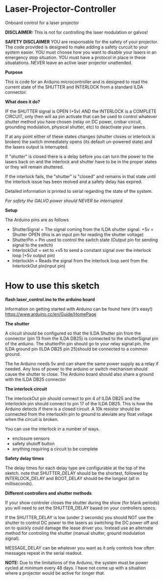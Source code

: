 # Laser-Projector-Controller
Onboard control for a laser projector

**DISCLAIMER:** This is not for controlling the laser modulation or galvos! 


**SAFETY DISCLAIMER** YOU are responsable for the safety of your projector. The code provided is designed to make adding a safety curcuit to your system easier. YOU must choose how you want to disable your lasers in an emergency stop situation. YOU must have a protocol in place in these situatations. NEVER leave an active laser projector unattended. 


**Purpose**

This is code for an Arduino microcontroller and is designed to read the current state of the SHUTTER and INTERLOCK from a standard ILDA connector.

**What does it do?**

IF the SHUTTER signal is OPEN (+5v) AND the INTERLOCK is a COMPLETE CIRCUIT, only then will aa pin activate that can be used to control whatever shutter method you have chosen (relay on DC power, crobar circuit, grounding modulation, physical shutter, etc) to deactivate your lasers. 

If at any point either of these states changes (shutter closes or interlock is broken) the switch immediately opens (its default un-powered state) and the lasers output is interrupted.

If "shutter" is closed there is a delay before you can turn the power to the lasers back on and the interlock and shutter have to be in the proper states or they will remain shuttered.

If the interlock fails, the "shutter" is "closed" and remains in that state until the interlock issue has been reolved and a safety delay has expired.

Detailed information is printed to serial regarding the state of the system.

*For safety the GALVO power should NEVER be interrupted*

**Setup**

The Arduino pins are as follows

- ShutterSignal = The signal coming from the ILDA shutter signal. +5v = Shutter OPEN (this is an input pin for reading the shutter voltage)
- ShutterPin = Pin used to control the switch state (Output pin for sending signal to the switch)
- InterlockOut = set to +v5 to send a constant signal over the interlock loop (+5v output pin)
- InterlockIn = Reads the signal from the interlock loop sent from the InterlockOut pin(input pin)


# How to use this sketch 
**flash laser_control.ino to the arduino board**

Information on getting started with Arduino can be found here (it's easy!)
https://www.arduino.cc/en/Guide/HomePage


**The shutter**

A circuit should be configured so that the ILDA Shutter pin from the connector (pin 13 from the ILDA DB25) is connected to the shutterSignal pin of the arduino. The shutterPin pin should go to your relay signal pin. the ILDA ground pin (ILDA DB25 pin 25)should be connected to a common ground. 

The he Arduino  needs 5v and can share the same power supply as a relay if needed. Any loss of power to the arduino or switch mechanism should cause the shutter to close. The Arduino board should also share a ground with the ILDA DB25 connector

**The interlock circuit**

The interlockOut pin should connect to pin 4 of ILDA DB25 and the interlockIn pin should connect to pin 17 of the ILDA DB25. This is how the Arduino detects if there is a closed circuit. A 10k resistor should be connected from the interlockIn pin to ground to aleviate any float voltage when the circuit is broken. 

You can use the interlock in a number of ways. 
- enclosure sensors
- safety shutoff button
- anything requiring a circuit to be complete

**Safety delay times**

The delay times for each delay type are configurable at the top of the sketch. note that SHUTTER_DELAY should be the shortest, followed by INTERLOCK_DELAY and BOOT_DELAY should be the longest (all in milliseconds). 

**Different controllers and shutter methods**

If your show controler closes the shutter during the show (for blank periods) you will need to set the SHUTTER_DELAY based on your controllers specs. 

If the SHUTTER_DELAY is low (under 2 seconds) you should NOT use the shutter to control DC power to the lasers as switching the DC power off and on to quickly could damage the lease driver you. Instead use an alternate method for controling the shutter (manual shutter, ground modulation signal). 

MESSAGE_DELAY can be whatever you want as it only controls how often messages repeat in the serial readout. 

**NOTE:** Due to the limitations of the Arduino, the system must be power cycled at minimum every 48 days. I have not come up with a situation where a projector would be active for longer that.
